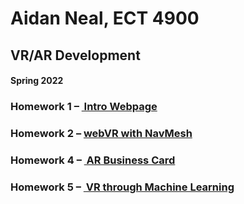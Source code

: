 # Aidan Neal, ECT 4900
## VR/AR Development
#### Spring 2022
### Homework 1 – <a href = "https://github.com/aidansneal/NealECT4900/tree/main/NealHW1"> Intro Webpage </a>
### Homework 2 – <a href= "https://github.com/aidansneal/NealECT4900/tree/main/NealHW2"> webVR with NavMesh  </a>
### Homework 4 – <a href = "https://github.com/aidansneal/NealECT4900/tree/main/NealHW4"> AR Business Card </a>
### Homework 5 – <a href = "http://127.0.0.1:5500/NealHW5/index.html"> VR through Machine Learning </a>
